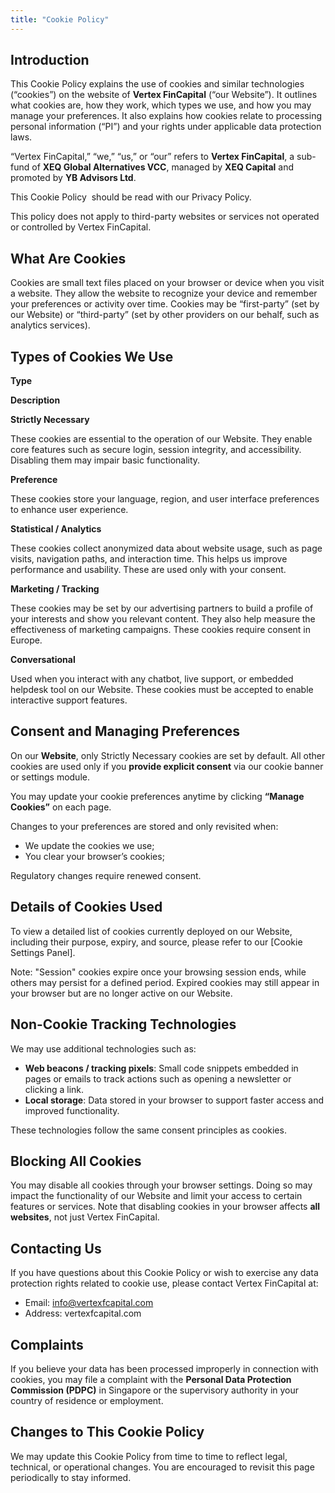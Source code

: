 ```yaml
---
title: "Cookie Policy"
---
```


## **Introduction**

This Cookie Policy explains the use of cookies and similar technologies (“cookies”) on the website of **Vertex FinCapital** (“our Website”). It outlines what cookies are, how they work, which types we use, and how you may manage your preferences. It also explains how cookies relate to processing personal information (“PI”) and your rights under applicable data protection laws.

“Vertex FinCapital,” “we,” “us,” or “our” refers to **Vertex FinCapital**, a sub-fund of **XEQ Global Alternatives VCC**, managed by **XEQ Capital** and promoted by **YB Advisors Ltd**.

This Cookie Policy  should be read with our Privacy Policy.

This policy does not apply to third-party websites or services not operated or controlled by Vertex FinCapital.

## **What Are Cookies**

Cookies are small text files placed on your browser or device when you visit a website. They allow the website to recognize your device and remember your preferences or activity over time. Cookies may be “first-party” (set by our Website) or “third-party” (set by other providers on our behalf, such as analytics services).

## **Types of Cookies We Use**

**Type**

**Description**

**Strictly Necessary**

These cookies are essential to the operation of our Website. They enable core features such as secure login, session integrity, and accessibility. Disabling them may impair basic functionality.

**Preference**

These cookies store your language, region, and user interface preferences to enhance user experience.

**Statistical / Analytics**

These cookies collect anonymized data about website usage, such as page visits, navigation paths, and interaction time. This helps us improve performance and usability. These are used only with your consent.

**Marketing / Tracking**

These cookies may be set by our advertising partners to build a profile of your interests and show you relevant content. They also help measure the effectiveness of marketing campaigns. These cookies require consent in Europe.

**Conversational**

Used when you interact with any chatbot, live support, or embedded helpdesk tool on our Website. These cookies must be accepted to enable interactive support features.

## **Consent and Managing Preferences**

On our **Website**, only Strictly Necessary cookies are set by default. All other cookies are used only if you **provide explicit consent** via our cookie banner or settings module.

You may update your cookie preferences anytime by clicking **“Manage Cookies”** on each page.

Changes to your preferences are stored and only revisited when:

- We update the cookies we use;
- You clear your browser’s cookies;

Regulatory changes require renewed consent.

## **Details of Cookies Used**

To view a detailed list of cookies currently deployed on our Website, including their purpose, expiry, and source, please refer to our \[Cookie Settings Panel\].

Note: "Session" cookies expire once your browsing session ends, while others may persist for a defined period. Expired cookies may still appear in your browser but are no longer active on our Website.

## **Non-Cookie Tracking Technologies**

We may use additional technologies such as:

- **Web beacons / tracking pixels**: Small code snippets embedded in pages or emails to track actions such as opening a newsletter or clicking a link.
- **Local storage**: Data stored in your browser to support faster access and improved functionality.

These technologies follow the same consent principles as cookies.

## **Blocking All Cookies**

You may disable all cookies through your browser settings. Doing so may impact the functionality of our Website and limit your access to certain features or services. Note that disabling cookies in your browser affects **all websites**, not just Vertex FinCapital.

## **Contacting Us**

If you have questions about this Cookie Policy or wish to exercise any data protection rights related to cookie use, please contact Vertex FinCapital at:

- Email: info@vertexfcapital.com
- Address: vertexfcapital.com

## **Complaints**

If you believe your data has been processed improperly in connection with cookies, you may file a complaint with the **Personal Data Protection Commission (PDPC)** in Singapore or the supervisory authority in your country of residence or employment.

## **Changes to This Cookie Policy**

We may update this Cookie Policy from time to time to reflect legal, technical, or operational changes. You are encouraged to revisit this page periodically to stay informed.
